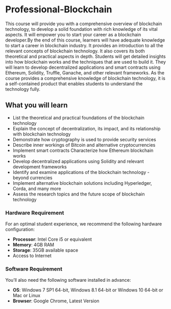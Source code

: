 # Professional-Blockchain
This course will provide you with a comprehensive overview of blockchain technology, to develop a solid foundation with rich knowledge of its vital aspects.  It will empower you to start your career as a blockchain developer.By the end of this course, learners will have adequate knowledge to start a career in blockchain industry. It provides an introduction to all the relevant concepts of blockchain technology. It also covers its both theoretical and practical aspects in depth. Students will get detailed insights into how blockchain works and the techniques that are used to build it. They will learn to develop decentralized applications and smart contracts using Ethereum, Solidity, Truffle, Ganache, and other relevant frameworks. As the course provides a comprehensive knowledge of blockchain technology, it is a self-contained product that enables students to understand the technology fully.

## What you will learn
* List the theoretical and practical foundations of the blockchain technology
* Explain the concept of decentralization, its impact, and its relationship with blockchain technology
* Demonstrate how cryptography is used to provide security services
* Describe inner workings of Bitcoin and alternative cryptocurrencies
* Implement smart contracts Characterize how Ethereum blockchain works 
* Develop decentralized applications using Solidity and relevant development frameworks
* Identify and examine applications of the blockchain technology - beyond currencies
* Implement alternative blockchain solutions including Hyperledger, Corda, and many more
* Assess the research topics and the future scope of blockchain technology


### Hardware Requirement
For an optimal student experience, we recommend the following hardware configuration:
* **Processor**: Intel Core i5 or equivalent
* **Memory**: 4GB RAM
* **Storage**: 35GB available space
* Access to Internet 

### Software Requirement
You’ll also need the following software installed in advance:
* **OS**: Windows 7 SP1 64-bit, Windows 8.1 64-bit or Windows 10 64-bit or Mac or Linux
* **Browser**: Google Chrome, Latest Version
